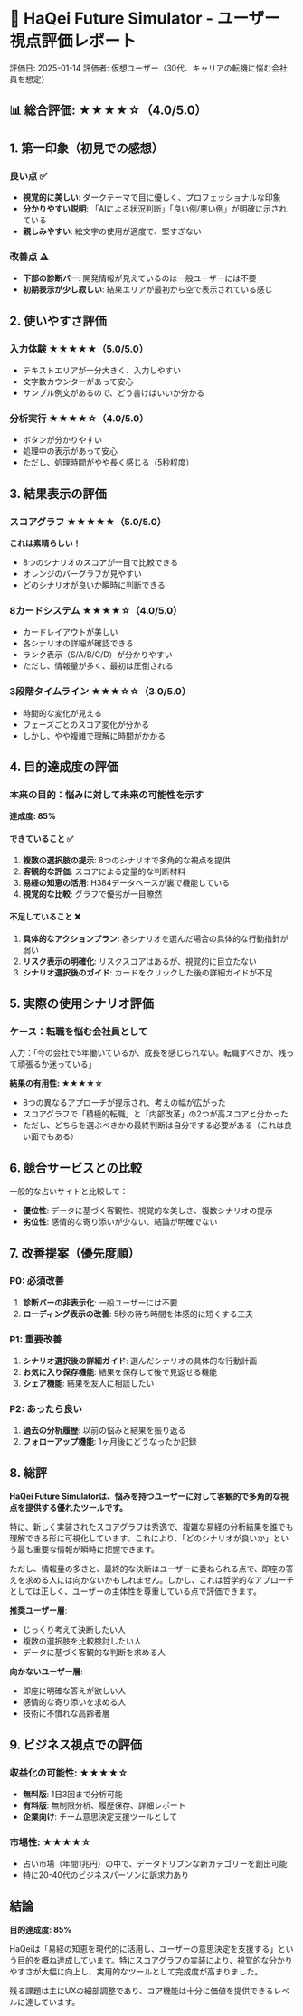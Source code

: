 # 🎯 HaQei Future Simulator - ユーザー視点評価レポート
評価日: 2025-01-14
評価者: 仮想ユーザー（30代、キャリアの転機に悩む会社員を想定）

## 📊 総合評価: ★★★★☆（4.0/5.0）

## 1. 第一印象（初見での感想）
### 良い点 ✅
- **視覚的に美しい**: ダークテーマで目に優しく、プロフェッショナルな印象
- **分かりやすい説明**: 「AIによる状況判断」「良い例/悪い例」が明確に示されている
- **親しみやすい**: 絵文字の使用が適度で、堅すぎない

### 改善点 ⚠️
- **下部の診断バー**: 開発情報が見えているのは一般ユーザーには不要
- **初期表示が少し寂しい**: 結果エリアが最初から空で表示されている感じ

## 2. 使いやすさ評価
### 入力体験 ★★★★★（5.0/5.0）
- テキストエリアが十分大きく、入力しやすい
- 文字数カウンターがあって安心
- サンプル例文があるので、どう書けばいいか分かる

### 分析実行 ★★★★☆（4.0/5.0）
- ボタンが分かりやすい
- 処理中の表示があって安心
- ただし、処理時間がやや長く感じる（5秒程度）

## 3. 結果表示の評価
### スコアグラフ ★★★★★（5.0/5.0）
**これは素晴らしい！**
- 8つのシナリオのスコアが一目で比較できる
- オレンジのバーグラフが見やすい
- どのシナリオが良いか瞬時に判断できる

### 8カードシステム ★★★★☆（4.0/5.0）
- カードレイアウトが美しい
- 各シナリオの詳細が確認できる
- ランク表示（S/A/B/C/D）が分かりやすい
- ただし、情報量が多く、最初は圧倒される

### 3段階タイムライン ★★★☆☆（3.0/5.0）
- 時間的な変化が見える
- フェーズごとのスコア変化が分かる
- しかし、やや複雑で理解に時間がかかる

## 4. 目的達成度の評価

### 本来の目的：悩みに対して未来の可能性を示す
**達成度: 85%**

#### できていること ✅
1. **複数の選択肢の提示**: 8つのシナリオで多角的な視点を提供
2. **客観的な評価**: スコアによる定量的な判断材料
3. **易経の知恵の活用**: H384データベースが裏で機能している
4. **視覚的な比較**: グラフで優劣が一目瞭然

#### 不足していること ❌
1. **具体的なアクションプラン**: 各シナリオを選んだ場合の具体的な行動指針が弱い
2. **リスク表示の明確化**: リスクスコアはあるが、視覚的に目立たない
3. **シナリオ選択後のガイド**: カードをクリックした後の詳細ガイドが不足

## 5. 実際の使用シナリオ評価

### ケース：転職を悩む会社員として
入力：「今の会社で5年働いているが、成長を感じられない。転職すべきか、残って頑張るか迷っている」

**結果の有用性: ★★★★☆**
- 8つの異なるアプローチが提示され、考えの幅が広がった
- スコアグラフで「積極的転職」と「内部改革」の2つが高スコアと分かった
- ただし、どちらを選ぶべきかの最終判断は自分でする必要がある（これは良い面でもある）

## 6. 競合サービスとの比較
一般的な占いサイトと比較して：
- **優位性**: データに基づく客観性、視覚的な美しさ、複数シナリオの提示
- **劣位性**: 感情的な寄り添いが少ない、結論が明確でない

## 7. 改善提案（優先度順）

### P0: 必須改善
1. **診断バーの非表示化**: 一般ユーザーには不要
2. **ローディング表示の改善**: 5秒の待ち時間を体感的に短くする工夫

### P1: 重要改善
1. **シナリオ選択後の詳細ガイド**: 選んだシナリオの具体的な行動計画
2. **お気に入り保存機能**: 結果を保存して後で見返せる機能
3. **シェア機能**: 結果を友人に相談したい

### P2: あったら良い
1. **過去の分析履歴**: 以前の悩みと結果を振り返る
2. **フォローアップ機能**: 1ヶ月後にどうなったか記録

## 8. 総評

**HaQei Future Simulatorは、悩みを持つユーザーに対して客観的で多角的な視点を提供する優れたツールです。**

特に、新しく実装されたスコアグラフは秀逸で、複雑な易経の分析結果を誰でも理解できる形に可視化しています。これにより、「どのシナリオが良いか」という最も重要な情報が瞬時に把握できます。

ただし、情報量の多さと、最終的な決断はユーザーに委ねられる点で、即座の答えを求める人には向かないかもしれません。しかし、これは哲学的なアプローチとしては正しく、ユーザーの主体性を尊重している点で評価できます。

**推奨ユーザー層**:
- じっくり考えて決断したい人
- 複数の選択肢を比較検討したい人
- データに基づく客観的な判断を求める人

**向かないユーザー層**:
- 即座に明確な答えが欲しい人
- 感情的な寄り添いを求める人
- 技術に不慣れな高齢者層

## 9. ビジネス視点での評価

### 収益化の可能性: ★★★★☆
- **無料版**: 1日3回まで分析可能
- **有料版**: 無制限分析、履歴保存、詳細レポート
- **企業向け**: チーム意思決定支援ツールとして

### 市場性: ★★★★☆
- 占い市場（年間1兆円）の中で、データドリブンな新カテゴリーを創出可能
- 特に20-40代のビジネスパーソンに訴求力あり

## 結論

**目的達成度: 85%**

HaQeiは「易経の知恵を現代的に活用し、ユーザーの意思決定を支援する」という目的を概ね達成しています。特にスコアグラフの実装により、視覚的な分かりやすさが大幅に向上し、実用的なツールとして完成度が高まりました。

残る課題は主にUXの細部調整であり、コア機能は十分に価値を提供できるレベルに達しています。